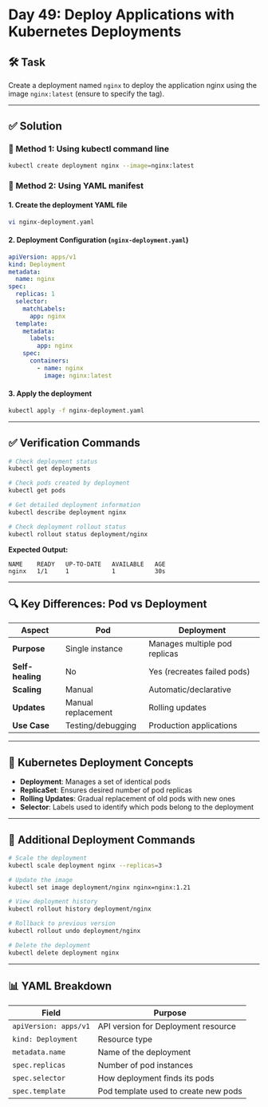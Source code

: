# Day 49: Deploy Applications with Kubernetes Deployments

## 🛠️ Task

Create a deployment named `nginx` to deploy the application nginx using the image `nginx:latest` (ensure to specify the tag).

---

## ✅ Solution

### 🚀 Method 1: Using kubectl command line

```bash
kubectl create deployment nginx --image=nginx:latest
```

### 📝 Method 2: Using YAML manifest

#### 1. Create the deployment YAML file

```bash
vi nginx-deployment.yaml
```

#### 2. Deployment Configuration (`nginx-deployment.yaml`)

```yaml
apiVersion: apps/v1
kind: Deployment
metadata:
  name: nginx
spec:
  replicas: 1
  selector:
    matchLabels:
      app: nginx
  template:
    metadata:
      labels:
        app: nginx
    spec:
      containers:
        - name: nginx
          image: nginx:latest
```

#### 3. Apply the deployment

```bash
kubectl apply -f nginx-deployment.yaml
```

---

## ✅ Verification Commands

```bash
# Check deployment status
kubectl get deployments

# Check pods created by deployment
kubectl get pods

# Get detailed deployment information
kubectl describe deployment nginx

# Check deployment rollout status
kubectl rollout status deployment/nginx
```

**Expected Output:**

```
NAME    READY   UP-TO-DATE   AVAILABLE   AGE
nginx   1/1     1            1           30s
```

---

## 🔍 Key Differences: Pod vs Deployment

| Aspect           | Pod                | Deployment                    |
| ---------------- | ------------------ | ----------------------------- |
| **Purpose**      | Single instance    | Manages multiple pod replicas |
| **Self-healing** | No                 | Yes (recreates failed pods)   |
| **Scaling**      | Manual             | Automatic/declarative         |
| **Updates**      | Manual replacement | Rolling updates               |
| **Use Case**     | Testing/debugging  | Production applications       |

---

## 🎯 Kubernetes Deployment Concepts

- **Deployment**: Manages a set of identical pods
- **ReplicaSet**: Ensures desired number of pod replicas
- **Rolling Updates**: Gradual replacement of old pods with new ones
- **Selector**: Labels used to identify which pods belong to the deployment

---

## 🔧 Additional Deployment Commands

```bash
# Scale the deployment
kubectl scale deployment nginx --replicas=3

# Update the image
kubectl set image deployment/nginx nginx=nginx:1.21

# View deployment history
kubectl rollout history deployment/nginx

# Rollback to previous version
kubectl rollout undo deployment/nginx

# Delete the deployment
kubectl delete deployment nginx
```

---

## 📊 YAML Breakdown

| Field                 | Purpose                              |
| --------------------- | ------------------------------------ |
| `apiVersion: apps/v1` | API version for Deployment resource  |
| `kind: Deployment`    | Resource type                        |
| `metadata.name`       | Name of the deployment               |
| `spec.replicas`       | Number of pod instances              |
| `spec.selector`       | How deployment finds its pods        |
| `spec.template`       | Pod template used to create new pods |
